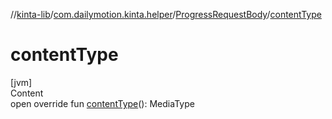 //[kinta-lib](../../../index.md)/[com.dailymotion.kinta.helper](../index.md)/[ProgressRequestBody](index.md)/[contentType](content-type.md)



# contentType  
[jvm]  
Content  
open override fun [contentType](content-type.md)(): MediaType  



